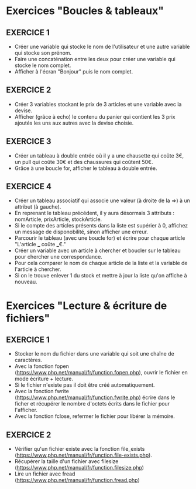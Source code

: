 # Exercices "Boucles & tableaux"

## EXERCICE 1

- Créer une variable qui stocke le nom de l'utilisateur et une autre variable qui stocke son prénom.
- Faire une concaténation entre les deux pour créer une variable qui stocke le nom complet.
- Afficher à l'écran "Bonjour" puis le nom complet.

## EXERCICE 2

- Créer 3 variables stockant le prix de 3 articles et une variable avec la devise.
- Afficher (grâce à echo) le contenu du panier qui contient les 3 prix ajoutés les uns aux autres avec la devise choisie.

## EXERCICE 3

- Créer un tableau à double entrée où il y a une chausette qui coûte 3€, un pull qui coûte 30€ et des chaussures qui coûtent 50€.
- Grâce à une boucle for, afficher le tableau à double entrée.

## EXERCICE 4

- Créer un tableau associatif qui associe une valeur (à droite de la =>) à un attribut (à gauche).
- En reprenant le tableau précédent, il y aura désormais 3 attributs : nomArticle, prixArticle, stockArticle.
- Si le compte des articles présents dans la liste est supérier à 0, affichez un message de disponobilité, sinon afficher une erreur.
- Parcourir le tableau (avec une boucle for) et écrire pour chaque article "L'article **\_** coûte **\_**€."
- Créer un variable avec un article à chercher et boucler sur le tableau pour chercher une correspondance.
- Pour cela comparer le nom de chaque article de la liste et la variable de l'article à chercher.
- Si on le trouve enlever 1 du stock et mettre à jour la liste qu'on affiche à nouveau.

# Exercices "Lecture & écriture de fichiers"

## EXERCICE 1

- Stocker le nom du fichier dans une variable qui soit une chaîne de caractères.
- Avec la fonction fopen (https://www.php.net/manual/fr/function.fopen.php), ouvrir le fichier en mode écriture + lecture.
- Si le fichier n'existe pas il doit être créé automatiquement.
- Avec la fonction fwrite (https://www.php.net/manual/fr/function.fwrite.php) écrire dans le ficher et récupérer le nombre d'octets écrits dans le fichier pour l'afficher.
- Avec la fonction fclose, refermer le fichier pour libérer la mémoire.

## EXERCICE 2

- Vérifier qu'un fichier existe avec la fonction file_exists (https://www.php.net/manual/fr/function.file-exists.php).
- Récupérer la taille d'un fichier avec filesize (https://www.php.net/manual/fr/function.filesize.php)
- Lire un fichier avec fread (https://www.php.net/manual/fr/function.fread.php)   